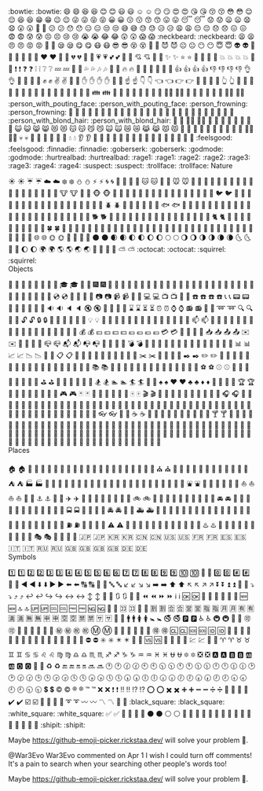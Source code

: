 :bowtie: :bowtie:	😄 :smile:	😆 :laughing:
😊 :blush:	😃 :smiley:	☺️ :relaxed:
😏 :smirk:	😍 :heart_eyes:	😘 :kissing_heart:
😚 :kissing_closed_eyes:	😳 :flushed:	😌 :relieved:
😆 :satisfied:	😁 :grin:	😉 :wink:
😜 :stuck_out_tongue_winking_eye:	😝 :stuck_out_tongue_closed_eyes:	😀 :grinning:
😗 :kissing:	😙 :kissing_smiling_eyes:	😛 :stuck_out_tongue:
😴 :sleeping:	😟 :worried:	😦 :frowning:
😧 :anguished:	😮 :open_mouth:	😬 :grimacing:
😕 :confused:	😯 :hushed:	😑 :expressionless:
😒 :unamused:	😅 :sweat_smile:	😓 :sweat:
😥 :disappointed_relieved:	😩 :weary:	😔 :pensive:
😞 :disappointed:	😖 :confounded:	😨 :fearful:
😰 :cold_sweat:	😣 :persevere:	😢 :cry:
😭 :sob:	😂 :joy:	😲 :astonished:
😱 :scream:	:neckbeard: :neckbeard:	😫 :tired_face:
😠 :angry:	😡 :rage:	😤 :triumph:
😪 :sleepy:	😋 :yum:	😷 :mask:
😎 :sunglasses:	😵 :dizzy_face:	👿 :imp:
😈 :smiling_imp:	😐 :neutral_face:	😶 :no_mouth:
😇 :innocent:	👽 :alien:	💛 :yellow_heart:
💙 :blue_heart:	💜 :purple_heart:	❤️ :heart:
💚 :green_heart:	💔 :broken_heart:	💓 :heartbeat:
💗 :heartpulse:	💕 :two_hearts:	💞 :revolving_hearts:
💘 :cupid:	💖 :sparkling_heart:	✨ :sparkles:
⭐ :star:	🌟 :star2:	💫 :dizzy:
💥 :boom:	💥 :collision:	💢 :anger:
❗ :exclamation:	❓ :question:	❕ :grey_exclamation:
❔ :grey_question:	💤 :zzz:	💨 :dash:
💦 :sweat_drops:	🎶 :notes:	🎵 :musical_note:
🔥 :fire:	💩 :hankey:	💩 :poop:
💩 :shit:	👍 :+1:	👍 :thumbsup:
👎 :-1:	👎 :thumbsdown:	👌 :ok_hand:
👊 :punch:	👊 :facepunch:	✊ :fist:
✌️ :v:	👋 :wave:	✋ :hand:
✋ :raised_hand:	👐 :open_hands:	☝️ :point_up:
👇 :point_down:	👈 :point_left:	👉 :point_right:
🙌 :raised_hands:	🙏 :pray:	👆 :point_up_2:
👏 :clap:	💪 :muscle:	🤘 :metal:
🖕 :fu:	🚶 :walking:	🏃 :runner:
🏃 :running:	👫 :couple:	👪 :family:
👬 :two_men_holding_hands:	👭 :two_women_holding_hands:	💃 :dancer:
👯 :dancers:	🙆‍♀️ :ok_woman:	🙅 :no_good:
💁 :information_desk_person:	🙋 :raising_hand:	👰‍♀️ :bride_with_veil:
:person_with_pouting_face: :person_with_pouting_face:	:person_frowning: :person_frowning:	🙇 :bow:
💏 :couplekiss:	💑 :couple_with_heart:	💆 :massage:
💇 :haircut:	💅 :nail_care:	👦 :boy:
👧 :girl:	👩 :woman:	👨 :man:
👶 :baby:	👵 :older_woman:	👴 :older_man:
:person_with_blond_hair: :person_with_blond_hair:	👲 :man_with_gua_pi_mao:	👳‍♂️ :man_with_turban:
👷 :construction_worker:	👮 :cop:	👼 :angel:
👸 :princess:	😺 :smiley_cat:	😸 :smile_cat:
😻 :heart_eyes_cat:	😽 :kissing_cat:	😼 :smirk_cat:
🙀 :scream_cat:	😿 :crying_cat_face:	😹 :joy_cat:
😾 :pouting_cat:	👹 :japanese_ogre:	👺 :japanese_goblin:
🙈 :see_no_evil:	🙉 :hear_no_evil:	🙊 :speak_no_evil:
💂‍♂️ :guardsman:	💀 :skull:	🐾 :feet:
👄 :lips:	💋 :kiss:	💧 :droplet:
👂 :ear:	👀 :eyes:	👃 :nose:
👅 :tongue:	💌 :love_letter:	👤 :bust_in_silhouette:
👥 :busts_in_silhouette:	💬 :speech_balloon:	💭 :thought_balloon:
:feelsgood: :feelsgood:	:finnadie: :finnadie:	:goberserk: :goberserk:
:godmode: :godmode:	:hurtrealbad: :hurtrealbad:	:rage1: :rage1:
:rage2: :rage2:	:rage3: :rage3:	:rage4: :rage4:
:suspect: :suspect:	:trollface: :trollface:	
Nature

☀️ :sunny:	☔ :umbrella:	☁️ :cloud:
❄️ :snowflake:	⛄ :snowman:	⚡ :zap:
🌀 :cyclone:	🌁 :foggy:	🌊 :ocean:
🐱 :cat:	🐶 :dog:	🐭 :mouse:
🐹 :hamster:	🐰 :rabbit:	🐺 :wolf:
🐸 :frog:	🐯 :tiger:	🐨 :koala:
🐻 :bear:	🐷 :pig:	🐽 :pig_nose:
🐮 :cow:	🐗 :boar:	🐵 :monkey_face:
🐒 :monkey:	🐴 :horse:	🐎 :racehorse:
🐫 :camel:	🐑 :sheep:	🐘 :elephant:
🐼 :panda_face:	🐍 :snake:	🐦 :bird:
🐤 :baby_chick:	🐥 :hatched_chick:	🐣 :hatching_chick:
🐔 :chicken:	🐧 :penguin:	🐢 :turtle:
🐛 :bug:	🐝 :honeybee:	🐜 :ant:
🪲 :beetle:	🐌 :snail:	🐙 :octopus:
🐠 :tropical_fish:	🐟 :fish:	🐳 :whale:
🐋 :whale2:	🐬 :dolphin:	🐄 :cow2:
🐏 :ram:	🐀 :rat:	🐃 :water_buffalo:
🐅 :tiger2:	🐇 :rabbit2:	🐉 :dragon:
🐐 :goat:	🐓 :rooster:	🐕 :dog2:
🐖 :pig2:	🐁 :mouse2:	🐂 :ox:
🐲 :dragon_face:	🐡 :blowfish:	🐊 :crocodile:
🐪 :dromedary_camel:	🐆 :leopard:	🐈 :cat2:
🐩 :poodle:	🐾 :paw_prints:	💐 :bouquet:
🌸 :cherry_blossom:	🌷 :tulip:	🍀 :four_leaf_clover:
🌹 :rose:	🌻 :sunflower:	🌺 :hibiscus:
🍁 :maple_leaf:	🍃 :leaves:	🍂 :fallen_leaf:
🌿 :herb:	🍄 :mushroom:	🌵 :cactus:
🌴 :palm_tree:	🌲 :evergreen_tree:	🌳 :deciduous_tree:
🌰 :chestnut:	🌱 :seedling:	🌼 :blossom:
🌾 :ear_of_rice:	🐚 :shell:	🌐 :globe_with_meridians:
🌞 :sun_with_face:	🌝 :full_moon_with_face:	🌚 :new_moon_with_face:
🌑 :new_moon:	🌒 :waxing_crescent_moon:	🌓 :first_quarter_moon:
🌔 :waxing_gibbous_moon:	🌕 :full_moon:	🌖 :waning_gibbous_moon:
🌗 :last_quarter_moon:	🌘 :waning_crescent_moon:	🌜 :last_quarter_moon_with_face:
🌛 :first_quarter_moon_with_face:	🌔 :moon:	🌍 :earth_africa:
🌎 :earth_americas:	🌏 :earth_asia:	🌋 :volcano:
🌌 :milky_way:	⛅ :partly_sunny:	:octocat: :octocat:
:squirrel: :squirrel:		
Objects

🎍 :bamboo:	💝 :gift_heart:	🎎 :dolls:
🎒 :school_satchel:	🎓 :mortar_board:	🎏 :flags:
🎆 :fireworks:	🎇 :sparkler:	🎐 :wind_chime:
🎑 :rice_scene:	🎃 :jack_o_lantern:	👻 :ghost:
🎅 :santa:	🎄 :christmas_tree:	🎁 :gift:
🔔 :bell:	🔕 :no_bell:	🎋 :tanabata_tree:
🎉 :tada:	🎊 :confetti_ball:	🎈 :balloon:
🔮 :crystal_ball:	💿 :cd:	📀 :dvd:
💾 :floppy_disk:	📷 :camera:	📹 :video_camera:
🎥 :movie_camera:	💻 :computer:	📺 :tv:
📱 :iphone:	☎️ :phone:	☎️ :telephone:
📞 :telephone_receiver:	📟 :pager:	📠 :fax:
💽 :minidisc:	📼 :vhs:	🔉 :sound:
🔈 :speaker:	🔇 :mute:	📢 :loudspeaker:
📣 :mega:	⌛ :hourglass:	⏳ :hourglass_flowing_sand:
⏰ :alarm_clock:	⌚ :watch:	📻 :radio:
📡 :satellite:	➿ :loop:	🔍 :mag:
🔎 :mag_right:	🔓 :unlock:	🔒 :lock:
🔏 :lock_with_ink_pen:	🔐 :closed_lock_with_key:	🔑 :key:
💡 :bulb:	🔦 :flashlight:	🔆 :high_brightness:
🔅 :low_brightness:	🔌 :electric_plug:	🔋 :battery:
📲 :calling:	📧 :email:	📫 :mailbox:
📮 :postbox:	🛀 :bath:	🛁 :bathtub:
🚿 :shower:	🚽 :toilet:	🔧 :wrench:
🔩 :nut_and_bolt:	🔨 :hammer:	💺 :seat:
💰 :moneybag:	💴 :yen:	💵 :dollar:
💷 :pound:	💶 :euro:	💳 :credit_card:
💸 :money_with_wings:	📧 :e-mail:	📥 :inbox_tray:
📤 :outbox_tray:	✉️ :envelope:	📨 :incoming_envelope:
📯 :postal_horn:	📪 :mailbox_closed:	📬 :mailbox_with_mail:
📭 :mailbox_with_no_mail:	🚪 :door:	🚬 :smoking:
💣 :bomb:	🔫 :gun:	🔪 :hocho:
💊 :pill:	💉 :syringe:	📄 :page_facing_up:
📃 :page_with_curl:	📑 :bookmark_tabs:	📊 :bar_chart:
📈 :chart_with_upwards_trend:	📉 :chart_with_downwards_trend:	📜 :scroll:
📋 :clipboard:	📆 :calendar:	📅 :date:
📇 :card_index:	📁 :file_folder:	📂 :open_file_folder:
✂️ :scissors:	📌 :pushpin:	📎 :paperclip:
✒️ :black_nib:	✏️ :pencil2:	📏 :straight_ruler:
📐 :triangular_ruler:	📕 :closed_book:	📗 :green_book:
📘 :blue_book:	📙 :orange_book:	📓 :notebook:
📔 :notebook_with_decorative_cover:	📒 :ledger:	📚 :books:
🔖 :bookmark:	📛 :name_badge:	🔬 :microscope:
🔭 :telescope:	📰 :newspaper:	🏈 :football:
🏀 :basketball:	⚽ :soccer:	⚾ :baseball:
🎾 :tennis:	🎱 :8ball:	🏉 :rugby_football:
🎳 :bowling:	⛳ :golf:	🚵 :mountain_bicyclist:
🚴 :bicyclist:	🏇 :horse_racing:	🏂 :snowboarder:
🏊 :swimmer:	🏄 :surfer:	🎿 :ski:
♠️ :spades:	♥️ :hearts:	♣️ :clubs:
♦️ :diamonds:	💎 :gem:	💍 :ring:
🏆 :trophy:	🎼 :musical_score:	🎹 :musical_keyboard:
🎻 :violin:	👾 :space_invader:	🎮 :video_game:
🃏 :black_joker:	🎴 :flower_playing_cards:	🎲 :game_die:
🎯 :dart:	🀄 :mahjong:	🎬 :clapper:
📝 :memo:	📝 :pencil:	📖 :book:
🎨 :art:	🎤 :microphone:	🎧 :headphones:
🎺 :trumpet:	🎷 :saxophone:	🎸 :guitar:
👞 :shoe:	👡 :sandal:	👠 :high_heel:
💄 :lipstick:	👢 :boot:	👕 :shirt:
👕 :tshirt:	👔 :necktie:	👚 :womans_clothes:
👗 :dress:	🎽 :running_shirt_with_sash:	👖 :jeans:
👘 :kimono:	👙 :bikini:	🎀 :ribbon:
🎩 :tophat:	👑 :crown:	👒 :womans_hat:
👞 :mans_shoe:	🌂 :closed_umbrella:	💼 :briefcase:
👜 :handbag:	👝 :pouch:	👛 :purse:
👓 :eyeglasses:	🎣 :fishing_pole_and_fish:	☕ :coffee:
🍵 :tea:	🍶 :sake:	🍼 :baby_bottle:
🍺 :beer:	🍻 :beers:	🍸 :cocktail:
🍹 :tropical_drink:	🍷 :wine_glass:	🍴 :fork_and_knife:
🍕 :pizza:	🍔 :hamburger:	🍟 :fries:
🍗 :poultry_leg:	🍖 :meat_on_bone:	🍝 :spaghetti:
🍛 :curry:	🍤 :fried_shrimp:	🍱 :bento:
🍣 :sushi:	🍥 :fish_cake:	🍙 :rice_ball:
🍘 :rice_cracker:	🍚 :rice:	🍜 :ramen:
🍲 :stew:	🍢 :oden:	🍡 :dango:
🥚 :egg:	🍞 :bread:	🍩 :doughnut:
🍮 :custard:	🍦 :icecream:	🍨 :ice_cream:
🍧 :shaved_ice:	🎂 :birthday:	🍰 :cake:
🍪 :cookie:	🍫 :chocolate_bar:	🍬 :candy:
🍭 :lollipop:	🍯 :honey_pot:	🍎 :apple:
🍏 :green_apple:	🍊 :tangerine:	🍋 :lemon:
🍒 :cherries:	🍇 :grapes:	🍉 :watermelon:
🍓 :strawberry:	🍑 :peach:	🍈 :melon:
🍌 :banana:	🍐 :pear:	🍍 :pineapple:
🍠 :sweet_potato:	🍆 :eggplant:	🍅 :tomato:
🌽 :corn:		
Places

🏠 :house:	🏡 :house_with_garden:	🏫 :school:
🏢 :office:	🏣 :post_office:	🏥 :hospital:
🏦 :bank:	🏪 :convenience_store:	🏩 :love_hotel:
🏨 :hotel:	💒 :wedding:	⛪ :church:
🏬 :department_store:	🏤 :european_post_office:	🌇 :city_sunrise:
🌆 :city_sunset:	🏯 :japanese_castle:	🏰 :european_castle:
⛺ :tent:	🏭 :factory:	🗼 :tokyo_tower:
🗾 :japan:	🗻 :mount_fuji:	🌄 :sunrise_over_mountains:
🌅 :sunrise:	🌠 :stars:	🗽 :statue_of_liberty:
🌉 :bridge_at_night:	🎠 :carousel_horse:	🌈 :rainbow:
🎡 :ferris_wheel:	⛲ :fountain:	🎢 :roller_coaster:
🚢 :ship:	🚤 :speedboat:	⛵ :boat:
⛵ :sailboat:	🚣 :rowboat:	⚓ :anchor:
🚀 :rocket:	✈️ :airplane:	🚁 :helicopter:
🚂 :steam_locomotive:	🚊 :tram:	🚞 :mountain_railway:
🚲 :bike:	🚡 :aerial_tramway:	🚟 :suspension_railway:
🚠 :mountain_cableway:	🚜 :tractor:	🚙 :blue_car:
🚘 :oncoming_automobile:	🚗 :car:	🚗 :red_car:
🚕 :taxi:	🚖 :oncoming_taxi:	🚛 :articulated_lorry:
🚌 :bus:	🚍 :oncoming_bus:	🚨 :rotating_light:
🚓 :police_car:	🚔 :oncoming_police_car:	🚒 :fire_engine:
🚑 :ambulance:	🚐 :minibus:	🚚 :truck:
🚋 :train:	🚉 :station:	🚆 :train2:
🚅 :bullettrain_front:	🚄 :bullettrain_side:	🚈 :light_rail:
🚝 :monorail:	🚃 :railway_car:	🚎 :trolleybus:
🎫 :ticket:	⛽ :fuelpump:	🚦 :vertical_traffic_light:
🚥 :traffic_light:	⚠️ :warning:	🚧 :construction:
🔰 :beginner:	🏧 :atm:	🎰 :slot_machine:
🚏 :busstop:	💈 :barber:	♨️ :hotsprings:
🏁 :checkered_flag:	🎌 :crossed_flags:	🏮 :izakaya_lantern:
🗿 :moyai:	🎪 :circus_tent:	🎭 :performing_arts:
📍 :round_pushpin:	🚩 :triangular_flag_on_post:	🇯🇵 :jp:
🇰🇷 :kr:	🇨🇳 :cn:	🇺🇸 :us:
🇫🇷 :fr:	🇪🇸 :es:	🇮🇹 :it:
🇷🇺 :ru:	🇬🇧 :gb:	🇬🇧 :uk:
🇩🇪 :de:		
Symbols

1️⃣ :one:	2️⃣ :two:	3️⃣ :three:
4️⃣ :four:	5️⃣ :five:	6️⃣ :six:
7️⃣ :seven:	8️⃣ :eight:	9️⃣ :nine:
🔟 :keycap_ten:	🔢 :1234:	0️⃣ :zero:
#️⃣ :hash:	🔣 :symbols:	◀️ :arrow_backward:
⬇️ :arrow_down:	▶️ :arrow_forward:	⬅️ :arrow_left:
🔠 :capital_abcd:	🔡 :abcd:	🔤 :abc:
↙️ :arrow_lower_left:	↘️ :arrow_lower_right:	➡️ :arrow_right:
⬆️ :arrow_up:	↖️ :arrow_upper_left:	↗️ :arrow_upper_right:
⏬ :arrow_double_down:	⏫ :arrow_double_up:	🔽 :arrow_down_small:
⤵️ :arrow_heading_down:	⤴️ :arrow_heading_up:	↩️ :leftwards_arrow_with_hook:
↪️ :arrow_right_hook:	↔️ :left_right_arrow:	↕️ :arrow_up_down:
🔼 :arrow_up_small:	🔃 :arrows_clockwise:	🔄 :arrows_counterclockwise:
⏪ :rewind:	⏩ :fast_forward:	ℹ️ :information_source:
🆗 :ok:	🔀 :twisted_rightwards_arrows:	🔁 :repeat:
🔂 :repeat_one:	🆕 :new:	🔝 :top:
🆙 :up:	🆒 :cool:	🆓 :free:
🆖 :ng:	🎦 :cinema:	🈁 :koko:
📶 :signal_strength:	🈹 :u5272:	🈴 :u5408:
🈺 :u55b6:	🈯 :u6307:	🈷️ :u6708:
🈶 :u6709:	🈵 :u6e80:	🈚 :u7121:
🈸 :u7533:	🈳 :u7a7a:	🈲 :u7981:
🈂️ :sa:	🚻 :restroom:	🚹 :mens:
🚺 :womens:	🚼 :baby_symbol:	🚭 :no_smoking:
🅿️ :parking:	♿ :wheelchair:	🚇 :metro:
🛄 :baggage_claim:	🉑 :accept:	🚾 :wc:
🚰 :potable_water:	🚮 :put_litter_in_its_place:	㊙️ :secret:
㊗️ :congratulations:	Ⓜ️ :m:	🛂 :passport_control:
🛅 :left_luggage:	🛃 :customs:	🉐 :ideograph_advantage:
🆑 :cl:	🆘 :sos:	🆔 :id:
🚫 :no_entry_sign:	🔞 :underage:	📵 :no_mobile_phones:
🚯 :do_not_litter:	🚱 :non-potable_water:	🚳 :no_bicycles:
🚷 :no_pedestrians:	🚸 :children_crossing:	⛔ :no_entry:
✳️ :eight_spoked_asterisk:	✴️ :eight_pointed_black_star:	💟 :heart_decoration:
🆚 :vs:	📳 :vibration_mode:	📴 :mobile_phone_off:
💹 :chart:	💱 :currency_exchange:	♈ :aries:
♉ :taurus:	♊ :gemini:	♋ :cancer:
♌ :leo:	♍ :virgo:	♎ :libra:
♏ :scorpius:	♐ :sagittarius:	♑ :capricorn:
♒ :aquarius:	♓ :pisces:	⛎ :ophiuchus:
🔯 :six_pointed_star:	❎ :negative_squared_cross_mark:	🅰️ :a:
🅱️ :b:	🆎 :ab:	🅾️ :o2:
💠 :diamond_shape_with_a_dot_inside:	♻️ :recycle:	🔚 :end:
🔛 :on:	🔜 :soon:	🕐 :clock1:
🕜 :clock130:	🕙 :clock10:	🕥 :clock1030:
🕚 :clock11:	🕦 :clock1130:	🕛 :clock12:
🕧 :clock1230:	🕑 :clock2:	🕝 :clock230:
🕒 :clock3:	🕞 :clock330:	🕓 :clock4:
🕟 :clock430:	🕔 :clock5:	🕠 :clock530:
🕕 :clock6:	🕡 :clock630:	🕖 :clock7:
🕢 :clock730:	🕗 :clock8:	🕣 :clock830:
🕘 :clock9:	🕤 :clock930:	💲 :heavy_dollar_sign:
©️ :copyright:	®️ :registered:	™️ :tm:
❌ :x:	❗ :heavy_exclamation_mark:	‼️ :bangbang:
⁉️ :interrobang:	⭕ :o:	✖️ :heavy_multiplication_x:
➕ :heavy_plus_sign:	➖ :heavy_minus_sign:	➗ :heavy_division_sign:
💮 :white_flower:	💯 :100:	✔️ :heavy_check_mark:
☑️ :ballot_box_with_check:	🔘 :radio_button:	🔗 :link:
➰ :curly_loop:	〰️ :wavy_dash:	〽️ :part_alternation_mark:
🔱 :trident:	:black_square: :black_square:	:white_square: :white_square:
✅ :white_check_mark:	🔲 :black_square_button:	🔳 :white_square_button:
⚫ :black_circle:	⚪ :white_circle:	🔴 :red_circle:
🔵 :large_blue_circle:	🔷 :large_blue_diamond:	🔶 :large_orange_diamond:
🔹 :small_blue_diamond:	🔸 :small_orange_diamond:	🔺 :small_red_triangle:
🔻 :small_red_triangle_down:	:shipit: :shipit:	

Maybe https://github-emoji-picker.rickstaa.dev/ will solve your problem 🤔.

@War3Evo
War3Evo commented on Apr 1
I wish I could turn off comments! It's a pain to search when your searching other people's words too!

Maybe https://github-emoji-picker.rickstaa.dev/ will solve your problem 🤔.
